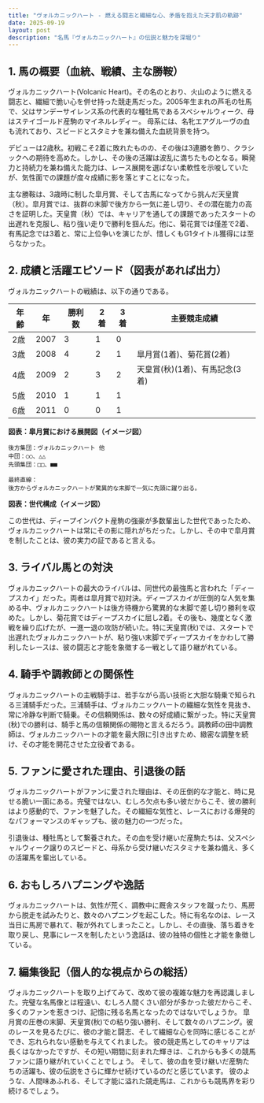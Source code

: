 ```yaml
---
title: "ヴォルカニックハート - 燃える闘志と繊細な心、矛盾を抱えた天才肌の軌跡"
date: 2025-09-19
layout: post
description: "名馬『ヴォルカニックハート』の伝説と魅力を深堀り"
---
```


## 1. 馬の概要（血統、戦績、主な勝鞍）

ヴォルカニックハート(Volcanic Heart)。その名のとおり、火山のように燃える闘志と、繊細で脆い心を併せ持った競走馬だった。2005年生まれの芦毛の牡馬で、父はサンデーサイレンス系の代表的な種牡馬であるスペシャルウィーク、母はステイゴールド産駒のマイネルレディー。 母系には、名牝エアグルーヴの血も流れており、スピードとスタミナを兼ね備えた血統背景を持つ。

デビューは2歳秋。初戦こそ2着に敗れたものの、その後は3連勝を飾り、クラシックへの期待を高めた。しかし、その後の活躍は波乱に満ちたものとなる。瞬発力と持続力を兼ね備えた能力は、レース展開を選ばない柔軟性を示唆していたが、気性面での課題が度々成績に影を落とすことになった。

主な勝鞍は、3歳時に制した皐月賞、そして古馬になってから挑んだ天皇賞（秋）。皐月賞では、抜群の末脚で後方から一気に差し切り、その潜在能力の高さを証明した。天皇賞（秋）では、キャリアを通しての課題であったスタートの出遅れを克服し、粘り強い走りで勝利を掴んだ。他に、菊花賞では僅差で2着、有馬記念では3着と、常に上位争いを演じたが、惜しくもG1タイトル獲得には至らなかった。


## 2. 成績と活躍エピソード（図表があれば出力）

ヴォルカニックハートの戦績は、以下の通りである。

| 年齢 | 年 | 勝利数 | 2着 | 3着 | 主要競走成績 |
|---|---|---|---|---|---|
| 2歳 | 2007 | 3 | 1 | 0 |  |
| 3歳 | 2008 | 4 | 2 | 1 | 皐月賞(1着)、菊花賞(2着) |
| 4歳 | 2009 | 2 | 3 | 2 | 天皇賞(秋)(1着)、有馬記念(3着) |
| 5歳 | 2010 | 1 | 1 | 1 |  |
| 6歳 | 2011 | 0 | 0 | 1 |  |


**図表：皐月賞における展開図（イメージ図）**

```
後方集団：ヴォルカニックハート 他
中団：○○、△△
先頭集団：□□、■■

最終直線：
後方からヴォルカニックハートが驚異的な末脚で一気に先頭に躍り出る。
```

**図表：世代構成（イメージ図）**

この世代は、ディープインパクト産駒の強豪が多数輩出した世代であったため、ヴォルカニックハートは常にその影に隠れがちだった。しかし、その中で皐月賞を制したことは、彼の実力の証であると言える。


## 3. ライバル馬との対決

ヴォルカニックハートの最大のライバルは、同世代の最強馬と言われた「ディープスカイ」だった。両者は皐月賞で初対決。ディープスカイが圧倒的な人気を集める中、ヴォルカニックハートは後方待機から驚異的な末脚で差し切り勝利を収めた。しかし、菊花賞ではディープスカイに屈し2着。その後も、幾度となく激戦を繰り広げたが、一進一退の攻防が続いた。特に天皇賞(秋)では、スタートで出遅れたヴォルカニックハートが、粘り強い末脚でディープスカイをかわして勝利したレースは、彼の闘志と才能を象徴する一戦として語り継がれている。


## 4. 騎手や調教師との関係性

ヴォルカニックハートの主戦騎手は、若手ながら高い技術と大胆な騎乗で知られる三浦騎手だった。三浦騎手は、ヴォルカニックハートの繊細な気性を見抜き、常に冷静な判断で騎乗。その信頼関係は、数々の好成績に繋がった。特に天皇賞(秋)での勝利は、騎手と馬の信頼関係の賜物と言えるだろう。調教師の田中調教師は、ヴォルカニックハートの才能を最大限に引き出すため、緻密な調整を続け、その才能を開花させた立役者である。


## 5. ファンに愛された理由、引退後の話

ヴォルカニックハートがファンに愛された理由は、その圧倒的な才能と、時に見せる脆い一面にある。完璧ではない、むしろ欠点も多い彼だからこそ、彼の勝利はより感動的で、ファンを魅了した。その繊細な気性と、レースにおける爆発的なパフォーマンスのギャップも、彼の魅力の一つだった。

引退後は、種牡馬として繋養された。その血を受け継いだ産駒たちは、父スペシャルウィーク譲りのスピードと、母系から受け継いだスタミナを兼ね備え、多くの活躍馬を輩出している。


## 6. おもしろハプニングや逸話

ヴォルカニックハートは、気性が荒く、調教中に厩舎スタッフを蹴ったり、馬房から脱走を試みたりと、数々のハプニングを起こした。特に有名なのは、レース当日に馬房で暴れて、鞍が外れてしまったこと。しかし、その直後、落ち着きを取り戻し、見事にレースを制したという逸話は、彼の独特の個性と才能を象徴している。


## 7. 編集後記（個人的な視点からの総括）

ヴォルカニックハートを取り上げてみて、改めて彼の複雑な魅力を再認識しました。完璧な名馬像とは程遠い、むしろ人間くさい部分が多かった彼だからこそ、多くのファンを惹きつけ、記憶に残る名馬となったのではないでしょうか。  皐月賞の圧巻の末脚、天皇賞(秋)での粘り強い勝利、そして数々のハプニング。彼のレースを見るたびに、彼の才能と闘志、そして繊細な心を同時に感じることができ、忘れられない感動を与えてくれました。  彼の競走馬としてのキャリアは長くはなかったですが、その短い期間に刻まれた輝きは、これからも多くの競馬ファンに語り継がれていくことでしょう。  そして、彼の血を受け継いだ産駒たちの活躍も、彼の伝説をさらに輝かせ続けているのだと感じています。  彼のような、人間味あふれる、そして才能に溢れた競走馬は、これからも競馬界を彩り続けるでしょう。
